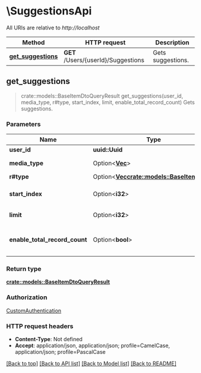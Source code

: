 # \SuggestionsApi

All URIs are relative to *http://localhost*

Method | HTTP request | Description
------------- | ------------- | -------------
[**get_suggestions**](SuggestionsApi.md#get_suggestions) | **GET** /Users/{userId}/Suggestions | Gets suggestions.



## get_suggestions

> crate::models::BaseItemDtoQueryResult get_suggestions(user_id, media_type, r#type, start_index, limit, enable_total_record_count)
Gets suggestions.

### Parameters


Name | Type | Description  | Required | Notes
------------- | ------------- | ------------- | ------------- | -------------
**user_id** | **uuid::Uuid** | The user id. | [required] |
**media_type** | Option<[**Vec<String>**](String.md)> | The media types. |  |
**r#type** | Option<[**Vec<crate::models::BaseItemKind>**](crate::models::BaseItemKind.md)> | The type. |  |
**start_index** | Option<**i32**> | Optional. The start index. |  |
**limit** | Option<**i32**> | Optional. The limit. |  |
**enable_total_record_count** | Option<**bool**> | Whether to enable the total record count. |  |[default to false]

### Return type

[**crate::models::BaseItemDtoQueryResult**](BaseItemDtoQueryResult.md)

### Authorization

[CustomAuthentication](../README.md#CustomAuthentication)

### HTTP request headers

- **Content-Type**: Not defined
- **Accept**: application/json, application/json; profile=CamelCase, application/json; profile=PascalCase

[[Back to top]](#) [[Back to API list]](../README.md#documentation-for-api-endpoints) [[Back to Model list]](../README.md#documentation-for-models) [[Back to README]](../README.md)


